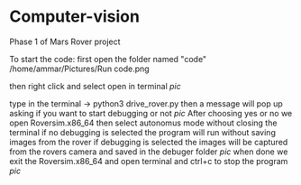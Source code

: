 # Computer-vision
Phase 1 of Mars Rover project


To start the code:
  first open the folder named "code"
  /home/ammar/Pictures/Run code.png
  
  then right click and select open in terminal 
  *pic*
  
  type in the terminal -> python3 drive_rover.py
  then a message will pop up asking if you want to start debugging or not
  *pic*
  After choosing yes or no we open Roversim.x86_64 then select autonomus mode without closing the terminal
  if no debugging is selected the program will run without saving images from the rover
  if debugging is selected the images will be captured from the rovers camera and saved in the debuger folder
  *pic*
  when done we exit the Roversim.x86_64 and open terminal and ctrl+c to stop the program
  *pic*

